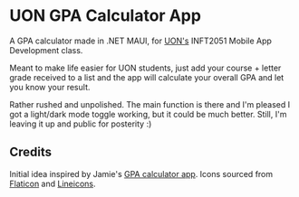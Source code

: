 # UON GPA Calculator App
A GPA calculator made in .NET MAUI, for [UON's](https://www.newcastle.edu.au/) INFT2051 Mobile App Development class.

Meant to make life easier for UON students, just add your course + letter grade received to a list and the app will calculate your overall GPA and let you know your result.

Rather rushed and unpolished. The main function is there and I'm pleased I got a light/dark mode toggle working, but it could be much better. Still, I'm leaving it up and public for posterity :)

## Credits
Initial idea inspired by Jamie's [GPA calculator app](https://github.com/byjamie/GPA-calculator). Icons sourced from [Flaticon](https://www.flaticon.com/) and [Lineicons](https://lineicons.com/).
